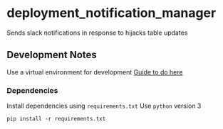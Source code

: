 # deployment_notification_manager
Sends slack notifications in response to hijacks table updates


## Development Notes

Use a virtual environment for development
[Guide to do here](https://www.geeksforgeeks.org/python-virtual-environment/)

### Dependencies
Install dependencies using `requirements.txt`
Use `python` version 3

```
pip install -r requirements.txt
```
